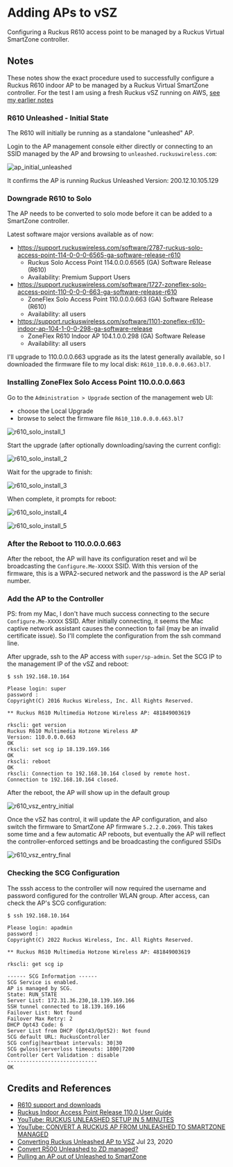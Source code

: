 # Adding APs to vSZ

Configuring a Ruckus R610 access point to be managed by a Ruckus Virtual SmartZone controller.

## Notes

These notes show the exact procedure used to successfully configure a Ruckus R610 indoor AP
to be managed by a Ruckus Virtual SmartZone controller.
For the test I am using a fresh Ruckus vSZ running on AWS, [see my earlier notes](../vsz_on_aws)

### R610 Unleashed - Initial State

The R610 will initially be running as a standalone "unleashed" AP.

Login to the AP management console either directly or connecting to an SSID managed by the AP
and browsing to `unleashed.ruckuswireless.com`:

![ap_initial_unleashed](./assets/ap_initial_unleashed.png)

It confirms the AP is running Ruckus Unleashed Version: 200.12.10.105.129

### Downgrade R610 to Solo

The AP needs to be converted to solo mode before it can be added to a SmartZone controller.

Latest software major versions available as of now:

* <https://support.ruckuswireless.com/software/2787-ruckus-solo-access-point-114-0-0-0-6565-ga-software-release-r610>
    * Ruckus Solo Access Point 114.0.0.0.6565 (GA) Software Release (R610)
    * Availability: Premium Support Users
* <https://support.ruckuswireless.com/software/1727-zoneflex-solo-access-point-110-0-0-0-663-ga-software-release-r610>
    * ZoneFlex Solo Access Point 110.0.0.0.663 (GA) Software Release (R610)
    * Availability: all users
* <https://support.ruckuswireless.com/software/1101-zoneflex-r610-indoor-ap-104-1-0-0-298-ga-software-release>
    * ZoneFlex R610 Indoor AP 104.1.0.0.298 (GA) Software Release
    * Availability: all users

I'll upgrade to 110.0.0.0.663 upgrade as its the latest generally available,
so I downloaded the firmware file to my local disk: `R610_110.0.0.0.663.bl7`.

### Installing ZoneFlex Solo Access Point 110.0.0.0.663

Go to the `Administration > Upgrade` section of the management web UI:

* choose the Local Upgrade
* browse to select the firmware file `R610_110.0.0.0.663.bl7`

![r610_solo_install_1](./assets/r610_solo_install_1.png)

Start the upgrade (after optionally downloading/saving the current config):

![r610_solo_install_2](./assets/r610_solo_install_2.png)

Wait for the upgrade to finish:

![r610_solo_install_3](./assets/r610_solo_install_3.png)

When complete, it prompts for reboot:

![r610_solo_install_4](./assets/r610_solo_install_4.png)

![r610_solo_install_5](./assets/r610_solo_install_5.png)

### After the Reboot to 110.0.0.0.663

After the reboot, the AP will have its configuration reset and wil be broadcasting the
`Configure.Me-XXXXX` SSID.
With this version of the firmware, this is a WPA2-secured network and the password is the AP serial number.

### Add the AP to the Controller

PS: from my Mac, I don't have much success connecting to the secure `Configure.Me-XXXXX` SSID. After initially connecting,
it seems the Mac captive network assistant causes the connection to fail (may be an invalid certificate issue).
So I'll complete the configuration from the ssh command line.

After upgrade, ssh to the AP access with `super/sp-admin`.
Set the SCG IP to the management IP of the vSZ and reboot:

    $ ssh 192.168.10.164

    Please login: super
    password :
    Copyright(C) 2016 Ruckus Wireless, Inc. All Rights Reserved.

    ** Ruckus R610 Multimedia Hotzone Wireless AP: 481849003619

    rkscli: get version
    Ruckus R610 Multimedia Hotzone Wireless AP
    Version: 110.0.0.0.663
    OK
    rkscli: set scg ip 18.139.169.166
    OK
    rkscli: reboot
    OK
    rkscli: Connection to 192.168.10.164 closed by remote host.
    Connection to 192.168.10.164 closed.

After the reboot, the AP will show up in the default group

![r610_vsz_entry_initial](./assets/r610_vsz_entry_initial.png)

Once the vSZ has control, it will update the AP configuration, and also switch the firmware to
SmartZone AP firmware `5.2.2.0.2069`. This takes some time and a few automatic AP reboots,
but eventually the AP will reflect the controller-enforced settings and be broadcasting the configured SSIDs

![r610_vsz_entry_final](./assets/r610_vsz_entry_final.png)

### Checking the SCG Configuration

The sssh access to the controller will now required the username and password configured for the controller WLAN group.
After access, can check the AP's SCG configuration:

    $ ssh 192.168.10.164

    Please login: apadmin
    password :
    Copyright(C) 2022 Ruckus Wireless, Inc. All Rights Reserved.

    ** Ruckus R610 Multimedia Hotzone Wireless AP: 481849003619

    rkscli: get scg ip

    ------ SCG Information ------
    SCG Service is enabled.
    AP is managed by SCG.
    State: RUN_STATE
    Server List: 172.31.36.230,18.139.169.166
    SSH tunnel connected to 18.139.169.166
    Failover List: Not found
    Failover Max Retry: 2
    DHCP Opt43 Code: 6
    Server List from DHCP (Opt43/Opt52): Not found
    SCG default URL: RuckusController
    SCG config|heartbeat intervals: 30|30
    SCG gwloss|serverloss timeouts: 1800|7200
    Controller Cert Validation : disable
    -----------------------------
    OK

## Credits and References

* [R610 support and downloads](https://support.ruckuswireless.com/products/103-ruckus-r610#sort=relevancy&f:@commonproducts=[R610])
* [Ruckus Indoor Access Point Release 110.0 User Guide](https://docs.commscope.com/bundle/ap-110.0-indooruserguide/page/GUID-C65D79F8-FC51-4959-8CD6-E1036EA0C911.html)
* [YouTube: RUCKUS UNLEASHED SETUP IN 5 MINUTES](https://www.youtube.com/watch?v=j8I5aVwMNMg)
* [YouTube: CONVERT A RUCKUS AP FROM UNLEASHED TO SMARTZONE MANAGED](https://www.youtube.com/watch?v=6ktTNeTk-ZA)
* [Converting Ruckus Unleashed AP to VSZ](https://terminalpacket.net/converting-ruckus-unleashed-ap-to-vsz/) Jul 23, 2020
* [Convert R500 Unleashed to ZD managed?](https://community.ruckuswireless.com/t5/Access-Points-Indoor-and-Outdoor/Convert-R500-Unleashed-to-ZD-managed/td-p/7193?commentId=5f91c442135b77e2479f1ec3)
* [Pulling an AP out of Unleashed to SmartZone](https://community.ruckuswireless.com/t5/Unleashed/Pulling-an-AP-out-of-Unleashed-to-SmartZone/td-p/37400?commentId=61a09bd644983b1e740607bd)
